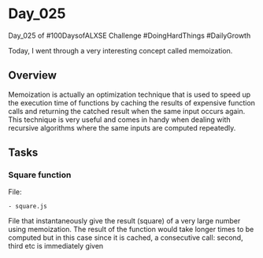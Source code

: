 # Day_025

Day_025 of #100DaysofALXSE Challenge
#DoingHardThings
#DailyGrowth

Today, I went through a very interesting concept called memoization.

## Overview
Memoization is actually an optimization technique that is used to speed up the execution time of functions by caching the results of expensive function calls and returning the catched result when the same input occurs again. 
This technique is very useful and comes in handy when dealing with recursive algorithms where the same inputs are computed repeatedly.


## Tasks

### Square function
File:

    - square.js
File that instantaneously give the result (square) of a very large number using memoization. 
The result of the function would take longer times to be computed but in this case since it is cached, a consecutive call: second, third etc is immediately given